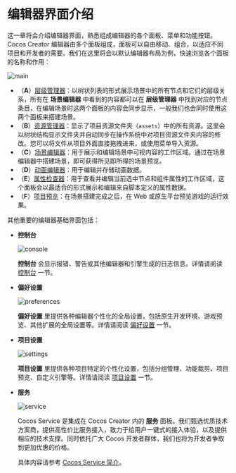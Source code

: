 # 编辑器界面介绍

这一章将会介绍编辑器界面，熟悉组成编辑器的各个面板、菜单和功能按钮。Cocos Creator 编辑器由多个面板组成，面板可以自由移动、组合，以适应不同项目和开发者的需要。我们在这里将会以默认编辑器布局为例，快速浏览各个面板的名称和作用：

![main](index/editor.png)

- （**A**）[层级管理器](./hierarchy/index.md)：以树状列表的形式展示场景中的所有节点和它们的层级关系，所有在 **场景编辑器** 中看到的内容都可以在 **层级管理器** 中找到对应的节点条目，在编辑场景时这两个面板的内容会同步显示，一般我们也会同时使用这两个面板来搭建场景。
- （**B**）[资源管理器](./assets/index.md)：显示了项目资源文件夹（`assets`）中的所有资源。这里会以树状结构显示文件夹并自动同步在操作系统中对项目资源文件夹内容的修改。您可以将文件从项目外面直接拖拽进来，或使用菜单导入资源。
- （**C**）[场景编辑器](./scene/index.md)：用于展示和编辑场景中可视内容的工作区域。通过在场景编辑器中搭建场景，即可获得所见即所得的场景预览。
- （**D**）[动画编辑器](../animation/index.md)：用于编辑并存储动画数据。
- （**E**）[属性检查器](./inspector/index.md)：用于查看并编辑当前选中节点和组件属性的工作区域，这个面板会以最适合的形式展示和编辑来自脚本定义的属性数据。
- （**F**）[项目预览](./preview/index.md)：在场景搭建完成之后，在 Web 或原生平台预览游戏的运行效果。

其他重要的编辑器基础界面包括：

- **控制台**

    ![console](index/console.png)

    **控制台** 会显示报错、警告或其他编辑器和引擎生成的日志信息。详情请阅读 [控制台](console/index.md) 一节。

- **偏好设置**

    ![preferences](index/preferences.png)

    **偏好设置** 里提供各种编辑器个性化的全局设置，包括原生开发环境、游戏预览、其他扩展的全局设置等。详情请阅读 [偏好设置](preferences/index.md) 一节。

- **项目设置**

    ![settings](index/settings.png)

    **项目设置** 里提供各种项目特定的个性化设置，包括分组管理、功能裁剪、项目预览、自定义引擎等。详情请阅读 [项目设置](project/index.md) 一节。

- **服务**

    ![service](index/service.png)

    Cocos Service 是集成在 Cocos Creator 内的 **服务** 面板。我们甄选优质技术方案商，提供高性价比服务接入，致力于给用户一键式的接入体验，以及提供相应的技术支撑。同时依托广大 Cocos 开发者群体，我们也将为开发者争取到更加优惠的价格。

    具体内容请参考 [Cocos Service 简介](https://service.cocos.com/document/zh/)。
